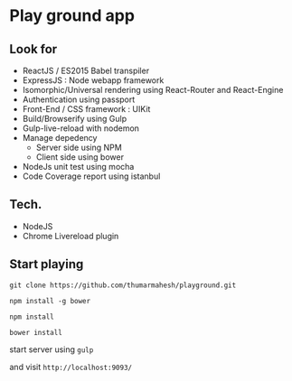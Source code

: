 # Play ground app

## Look for

- ReactJS / ES2015 Babel transpiler
- ExpressJS : Node webapp framework
- Isomorphic/Universal rendering using React-Router and React-Engine
- Authentication using passport
- Front-End / CSS framework : UIKit
- Build/Browserify using Gulp
- Gulp-live-reload with nodemon
- Manage depedency
  - Server side using NPM
  - Client side using bower
- NodeJs unit test using mocha
- Code Coverage report using istanbul

## Tech.
- NodeJS
- Chrome Livereload plugin

## Start playing
```git clone https://github.com/thumarmahesh/playground.git```

```npm install -g bower```

```npm install```

```bower install```

start server using ```gulp```

and visit  ```http://localhost:9093/```
